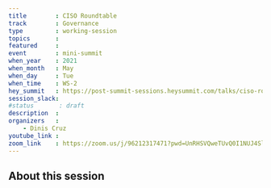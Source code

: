 ```yaml
---
title        : CISO Roundtable
track        : Governance
type         : working-session
topics       :
featured     :
event        : mini-summit
when_year    : 2021
when_month   : May
when_day     : Tue
when_time    : WS-2
hey_summit   : https://post-summit-sessions.heysummit.com/talks/ciso-round-table/
session_slack:
#status       : draft
description  :
organizers   :
    - Dinis Cruz
youtube_link :
zoom_link    : https://zoom.us/j/96212317471?pwd=UnRHSVQweTUvQ0I1NUJ4SlVkODVqdz09
---
```


## About this session
